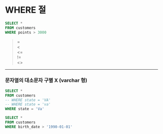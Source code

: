 # WHERE 절

```sql
SELECT * 
FROM customers
WHERE points > 3000
```


>   
>=   
<   
<=   
!=   
<>   
> >    
---
### **문자열의 대소문자 구별 X (varchar 형)**

```sql
SELECT * 
FROM customers
-- WHERE state = 'VA'
-- WHERE state = 'va'
WHERE state = 'Va'
```


```sql
SELECT * 
FROM customers
WHERE birth_date > '1990-01-01'
```


